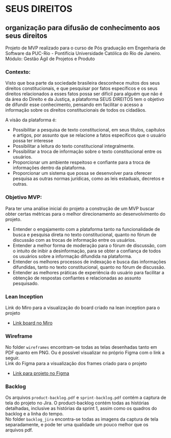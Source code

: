 # SEUS DIREITOS
## organização para difusão de conhecimento aos seus direitos

Projeto de MVP realizado para o curso de Pós graduação em Engenharia de Software da PUC-Rio - Pontifícia Universidade Católica do Rio de Janeiro.  
Módulo: Gestão Ágil de Projetos e Produto


### Contexto:

Visto que boa parte da sociedade brasileira desconhece muitos dos seus direitos constitucionais, e que pesquisar por fatos específicos e os seus direitos relacionados a esses fatos possa ser difícil para alguém que não é da área do Direito e da Justiça, a plataforma SEUS DIREITOS tem o objetivo de difundir esse conhecimento, pensando em facilitar o acesso a informação sobre os direitos constitucionais de todos os cidadãos.  

A visão da plataforma é:

- Possibilitar a pesquisa de texto constitucional, em seus títulos, capítulos e artigos, por assunto que se relacione a fatos específicos que o usuário possa ter interesse
- Possibilitar a leitura do texto constitucional integralmente.
- Possibilitar a troca de informação sobre o texto constitucional entre os usuários.
- Proporcionar um ambiente respeitoso e confiante para a troca de informações dentro da plataforma.
- Proporcionar um sistema que possa se desenvolver para oferecer pesquisa as outras normas jurídicas, como as leis estaduais, decretos e outras.


### Objetivo MVP:

Para ter uma análise inicial do projeto a construção de um MVP buscar obter certas métricas para o melhor direcionamento ao desenvolvimento do projeto.

- Entender o engajamento com a plataforma tanto na funcionalidade de busca e pesquisa direta no texto constitucional, quanto no fórum de discussão com as trocas de informação entre os usuários.
- Entender a melhor forma de moderação para o fórum de discussão, com o intuito de inibir a desinformação, para se obter a confiança de todos os usuários sobre a informação difundida na plataforma.
- Entender os melhores processos de indexação e busca das informações difundidas, tanto no texto constitucional, quanto no fórum de discussão.
- Entender as melhores práticas de experiência do usuário para facilitar a obtenção de respostas confiantes e relacionadas ao assunto pesquisado.


### Lean Inception

Link do Miro para a visualização do board criado na lean inception para o projeto
- [Link board no Miro](https://miro.com/welcomeonboard/bVpQRGpYMnM4STF4dFV4SWlBOFV6NE8yL3Q5dEEzNXd4U3hVQnFxVkxHM1lQUVR5T2NSbmIvOXh0c1d3R3kvbXdMc21sOE1QTU8wWlFyeFhCUkZETXVvQlMrOWNPNjA4WXRuZG5OQVNVSFF3WUhVb3RwV1Q2dXNFeEN3Zld5RmUhZQ==?share_link_id=11421931979)


### Wireframe

No folder `wireframes` encontram-se todas as telas desenhadas tanto em PDF quanto em PNG. Ou é possível visualizar no próprio Figma com o link a seguir.  
Link do Figma para a visualização dos frames criado para o projeto
- [Link para projeto no Figma](https://www.figma.com/design/hBfLgXW0iCjqmkDpHIPZxq/SeusDireitos.org?node-id=0-1&t=5VtVaUrV10Ev0ryq-1)


### Backlog

Os arquivos `product-backlog.pdf` e `sprint-backlog.pdf` contém a captura de tela do projeto no Jira. O product-backlog contém todas as histórias detalhadas, inclusive as histórias da sprint 1, assim como os quadros do backlog e a linha do tempo.  
No folder `backlog_jira` encontra-se todas as imagens da captura de tela separadamente, e pode ter uma qualidade um pouco melhor que os arquivos pdf.
